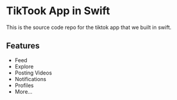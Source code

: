 # TikTook App in Swift

This is the source code repo for the tiktok app that we built in swift.

## Features
- Feed
- Explore
- Posting Videos
- Notifications
- Profiles
- More...

